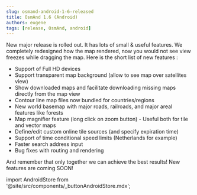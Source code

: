 ```yaml
---
slug: osmand-android-1-6-released
title: OsmAnd 1.6 (Android)
authors: eugene
tags: [release, OsmAnd, android]
---
```


New major release is rolled out. It has lots of small &amp; useful features. We completely redesigned how the map rendered, now you would not see view freezes while dragging the map. Here is the short list of new features :

- Support of Full HD devices
- Support transparent map background (allow to see map over satellites view)
- Show downloaded maps and facilitate downloading missing maps directly from the map view
- Contour line map files now bundled for countries/regions
- New world basemap with major roads, railroads, and major areal features like forests
- Map magnifier feature (long click on zoom button) - Useful both for tile and vector maps
- Define/edit custom online tile sources (and specify expiration time)
- Support of time conditional speed limits (Netherlands for example)
- Faster search address input
- Bug fixes with routing and rendering


<!--truncate-->

And remember that only together we can achieve the best results!
New features are coming SOON!






import AndroidStore from '@site/src/components/_buttonAndroidStore.mdx';

<AndroidStore/>